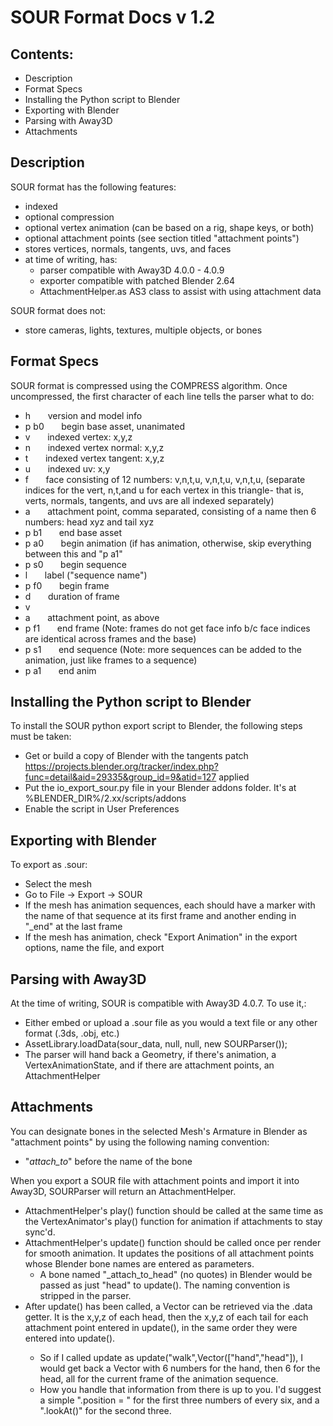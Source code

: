 # SOUR Format Docs v 1.2


## Contents:
* Description
* Format Specs
* Installing the Python script to Blender
* Exporting with Blender
* Parsing with Away3D
* Attachments


## Description
SOUR format has the following features:
* indexed
* optional compression
* optional vertex animation (can be based on a rig, shape keys, or both)
* optional attachment points (see section titled "attachment points")
* stores vertices, normals, tangents, uvs, and faces
* at time of writing, has:
    * parser compatible with Away3D 4.0.0 - 4.0.9
	* exporter compatible with patched Blender 2.64
    * AttachmentHelper.as AS3 class to assist with using attachment data

SOUR format does not:
* store cameras, lights, textures, multiple objects, or bones


## Format Specs
SOUR format is compressed using the COMPRESS algorithm. Once uncompressed, the first character of each line tells the parser what to do:

* h	    &nbsp;&nbsp;&nbsp;&nbsp;&nbsp;&nbsp;version and model info  
* p b0  &nbsp;&nbsp;&nbsp;&nbsp;&nbsp;&nbsp;begin base asset, unanimated  
* v	    &nbsp;&nbsp;&nbsp;&nbsp;&nbsp;&nbsp;indexed vertex: x,y,z  
* n	    &nbsp;&nbsp;&nbsp;&nbsp;&nbsp;&nbsp;indexed vertex normal:	x,y,z  
* t	    &nbsp;&nbsp;&nbsp;&nbsp;&nbsp;&nbsp;indexed vertex tangent:	x,y,z  
* u	    &nbsp;&nbsp;&nbsp;&nbsp;&nbsp;&nbsp;indexed uv:	x,y  
* f	    &nbsp;&nbsp;&nbsp;&nbsp;&nbsp;&nbsp;face consisting of 12 numbers:	v,n,t,u, v,n,t,u, v,n,t,u, (separate indices for the vert, n,t,and u for each vertex in this triangle- that is, verts, normals, tangents, and uvs are all indexed separately)  
* a	    &nbsp;&nbsp;&nbsp;&nbsp;&nbsp;&nbsp;attachment point, comma separated, consisting of a name then 6 numbers: head xyz and tail xyz  
* p b1  &nbsp;&nbsp;&nbsp;&nbsp;&nbsp;&nbsp;end base asset  
* p a0  &nbsp;&nbsp;&nbsp;&nbsp;&nbsp;&nbsp;begin animation (if has animation, otherwise, skip everything between this and "p a1"  
* p s0  &nbsp;&nbsp;&nbsp;&nbsp;&nbsp;&nbsp;begin sequence  
* l     &nbsp;&nbsp;&nbsp;&nbsp;&nbsp;&nbsp;label ("sequence name")  
* p f0  &nbsp;&nbsp;&nbsp;&nbsp;&nbsp;&nbsp;begin frame  
* d     &nbsp;&nbsp;&nbsp;&nbsp;&nbsp;&nbsp;duration of frame  
* v	 
* a     &nbsp;&nbsp;&nbsp;&nbsp;&nbsp;&nbsp;attachment point, as above  
* p f1  &nbsp;&nbsp;&nbsp;&nbsp;&nbsp;&nbsp;end frame (Note: frames do not get face info b/c face indices are identical across frames and the base)  
* p s1  &nbsp;&nbsp;&nbsp;&nbsp;&nbsp;&nbsp;end sequence (Note: more sequences can be added to the animation, just like frames to a sequence)  
* p a1  &nbsp;&nbsp;&nbsp;&nbsp;&nbsp;&nbsp;end anim  
	


## Installing the Python script to Blender
To install the SOUR python export script to Blender, the following steps must be taken:
* Get or build a copy of Blender with the tangents patch https://projects.blender.org/tracker/index.php?func=detail&aid=29335&group_id=9&atid=127 applied
* Put the io_export_sour.py file in your Blender addons folder. It's at %BLENDER_DIR%/2.xx/scripts/addons
* Enable the script in User Preferences


## Exporting with Blender
To export as .sour:
* Select the mesh
* Go to File -> Export -> SOUR
* If the mesh has animation sequences, each should have a marker with the name of that sequence at its first frame and another ending in "_end" at the last frame
* If the mesh has animation, check "Export Animation" in the export options, name the file, and export


## Parsing with Away3D
At the time of writing, SOUR is compatible with Away3D 4.0.7. To use it,:
* Either embed or upload a .sour file as you would a text file or any other format (.3ds, .obj, etc.)
* AssetLibrary.loadData(sour_data, null, null, new SOURParser());
* The parser will hand back a Geometry, if there's animation, a VertexAnimationState, and if there are attachment points, an AttachmentHelper

## Attachments
You can designate bones in the selected Mesh's Armature in Blender as "attachment points" by using the following naming convention:
* "_attach_to_" before the name of the bone

When you export a SOUR file with attachment points and import it into Away3D, SOURParser will return an AttachmentHelper. 
* AttachmentHelper's play() function should be called at the same time as the VertexAnimator's play() function for animation if attachments to stay sync'd.
* AttachmentHelper's update() function should be called once per render for smooth animation. It updates the positions of all attachment points whose Blender bone names are entered as parameters. 
    * A bone named "_attach_to_head" (no quotes) in Blender would be passed as just "head" to update(). The naming convention is stripped in the parser.
* After update() has been called, a Vector<Number> can be retrieved via the .data getter. It is the x,y,z of each head, then the x,y,z of each tail for each attachment point entered in update(), in the same order they were entered into update().
    * So if I called update as update("walk",Vector(["hand","head"]), I would get back a Vector<Number> with 6 numbers for the hand, then 6 for the head, all for the current frame of the animation sequence.
	* How you handle that information from there is up to you. I'd suggest a simple ".position = " for the first three numbers of every six, and a ".lookAt()" for the second three.


